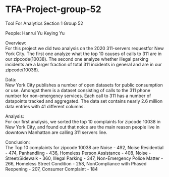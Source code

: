 # TFA-Project-group-52

Tool For Analytics Section 1 Group 52

People: Hanrui Yu  Keying Yu

Overview:                       
For this project we did two analysis on the 2020 311-servers requestfor New York City.  The first one analyze what the top 10 causes of calls to 311 are in our zipcode(10038). The second one analyze whether illegal parking incidents are a larger fraction of total 311 incidents in general and are in our zipcode(10038).

Data:                          
New York City publishes a number of open datasets for public consumption or use. Amongst them is a dataset consisting of calls to the 311 phone number for non-emergency services. Each call to 311 has a number of datapoints tracked and aggregated. The data set contains nearly 2.6 million data entries with 41 different columns. 


Analysis:            
For our first analysis, we sorted the top 10 complaints for zipcode 10038 in New York City, and found out that noice are the main reason people live in downtown Manhattan are calling 311 servers line. 

Conclusion:                        
The Top 10 complaints for zipcode 10038 are  Noise - 492, Noise Residential - 474, Panhandling - 436, Homeless Person Assistance - 408, Noise - Street/Sidewalk - 360, Illegal Parking - 347, Non-Emergency Police Matter - 266, Homeless Street Condition - 258, NonCompliance with Phased Reopening - 207, Consumer Complaint - 184
